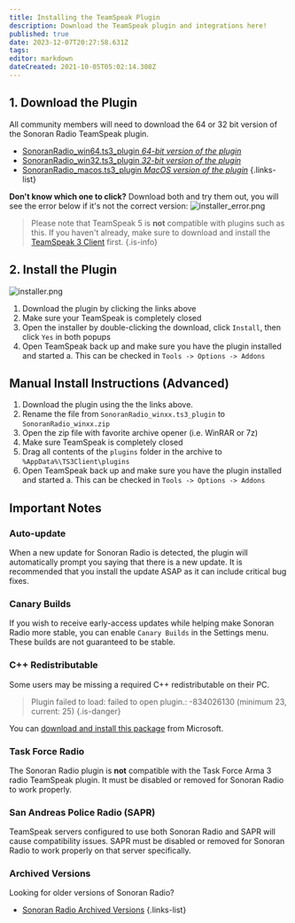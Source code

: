 ```yaml
---
title: Installing the TeamSpeak Plugin
description: Download the TeamSpeak plugin and integrations here!
published: true
date: 2023-12-07T20:27:58.631Z
tags: 
editor: markdown
dateCreated: 2021-10-05T05:02:14.308Z
---
```


## 1. Download the Plugin
All community members will need to download the 64 or 32 bit version of the Sonoran Radio TeamSpeak plugin.

- [SonoranRadio_win64.ts3_plugin *64-bit version of the plugin*](https://download.sonoransoftware.com/sonoranradio/archive/SonoranRadio_win64.ts3_plugin)
- [SonoranRadio_win32.ts3_plugin *32-bit version of the plugin*](https://download.sonoransoftware.com/sonoranradio/archive/SonoranRadio_win32.ts3_plugin)
- [SonoranRadio_macos.ts3_plugin *MacOS version of the plugin*](https://download.sonoransoftware.com/sonoranradio/archive/SonoranRadio_macos.ts3_plugin)
{.links-list}

**Don't know which one to click?** Download both and try them out, you will see the error below if it's not the correct version:
![installer_error.png](https://i.imgur.com/Okf4oUS.png)

> Please note that TeamSpeak 5 is **not** compatible with plugins such as this. If you haven't already, make sure to download and install the [TeamSpeak 3 Client](https://teamspeak.com/en/downloads/#ts3client) first. {.is-info}

## 2. Install the Plugin

![installer.png](https://i.imgur.com/xktrfnX.png)

1. Download the plugin by clicking the links above
2. Make sure your TeamSpeak is completely closed
3. Open the installer by double-clicking the download, click `Install`, then click `Yes` in both popups
4. Open TeamSpeak back up and make sure you have the plugin installed and started
  a. This can be checked in `Tools -> Options -> Addons`
  
## Manual Install Instructions (Advanced)

1. Download the plugin using the the links above.
2. Rename the file from `SonoranRadio_winxx.ts3_plugin` to `SonoranRadio_winxx.zip`
3. Open the zip file with favorite archive opener (i.e. WinRAR or 7z)
4. Make sure TeamSpeak is completely closed
5. Drag all contents of the `plugins` folder in the archive to `%AppData%\TS3Client\plugins`
6. Open TeamSpeak back up and make sure you have the plugin installed and started
  a. This can be checked in `Tools -> Options -> Addons`
  
## Important Notes

### Auto-update

When a new update for Sonoran Radio is detected, the plugin will automatically prompt you saying that there is a new update. It is recommended that you install the update ASAP as it can include critical bug fixes.

### Canary Builds

If you wish to receive early-access updates while helping make Sonoran Radio more stable, you can enable `Canary Builds` in the Settings menu. These builds are not guaranteed to be stable.

### C++ Redistributable
Some users may be missing a required C++ redistributable on their PC.
> Plugin failed to load: failed to open plugin.: -834026130 (minimum 23, current: 25)
{.is-danger}

You can [download and install this package](https://aka.ms/vs/16/release/vc_redist.x64.exe) from Microsoft.

### Task Force Radio

The Sonoran Radio plugin is **not** compatible with the Task Force Arma 3 radio TeamSpeak plugin. It must be disabled or removed for Sonoran Radio to work properly.

### San Andreas Police Radio (SAPR)

TeamSpeak servers configured to use both Sonoran Radio and SAPR will cause compatibility issues. SAPR must be disabled or removed for Sonoran Radio to work properly on that server specifically.

### Archived Versions

Looking for older versions of Sonoran Radio?

- [Sonoran Radio Archived Versions](/archive-downloads)
{.links-list}
